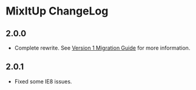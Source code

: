 MixItUp ChangeLog
=================

## 2.0.0
- Complete rewrite. See [Version 1 Migration Guide](docs/version-1-migration.md) for more information.

## 2.0.1
- Fixed some IE8 issues.